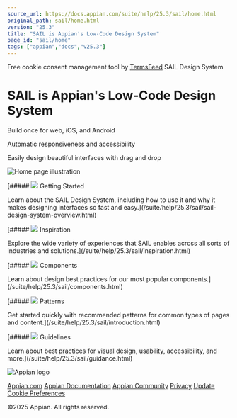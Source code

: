 ```yaml
---
source_url: https://docs.appian.com/suite/help/25.3/sail/home.html
original_path: sail/home.html
version: "25.3"
title: "SAIL is Appian's Low-Code Design System"
page_id: "sail/home"
tags: ["appian","docs","v25.3"]
---
```



Free cookie consent management tool by [TermsFeed](https://www.termsfeed.com/) SAIL Design System

# SAIL is Appian's Low-Code Design System

Build once for web, iOS, and Android

Automatic responsiveness and accessibility

Easily design beautiful interfaces with drag and drop

![Home page illustration](../images/design-sys/sail_welcome_illustration.png)

 [##### ![](../images/design-sys/home_get_started.png) Getting Started

Learn about the SAIL Design System, including how to use it and why it makes designing interfaces so fast and easy.](/suite/help/25.3/sail/sail-design-system-overview.html)

 [##### ![](../images/design-sys/home_inspiration.png) Inspiration

Explore the wide variety of experiences that SAIL enables across all sorts of industries and solutions.](/suite/help/25.3/sail/inspiration.html)

 [##### ![](../images/design-sys/home_components.png) Components

Learn about design best practices for our most popular components.](/suite/help/25.3/sail/components.html)

 [##### ![](../images/design-sys/home_patterns.png) Patterns

Get started quickly with recommended patterns for common types of pages and content.](/suite/help/25.3/sail/introduction.html)

 [##### ![](../images/design-sys/home_guidelines.png) Guidelines

Learn about best practices for visual design, usability, accessibility, and more.](/suite/help/25.3/sail/guidance.html)

![Appian logo](../images/design-sys/logo-appian-white-rebrand.svg)

[Appian.com](https://www.appian.com/) [Appian Documentation](/suite/help/25.3/) [Appian Community](https://community.appian.com) [Privacy](https://appian.com/legal/privacy-information.html) [Update Cookie Preferences](#)
 

©2025 Appian. All rights reserved.